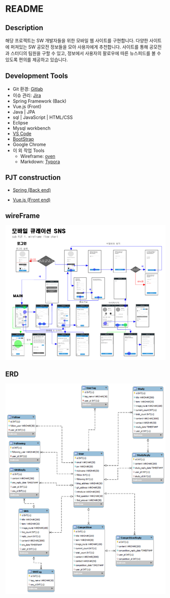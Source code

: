 # README

## Description

해당 프로젝트는 SW 개발자들을 위한 모바일 웹 사이트를 구현합니다. 다양한 사이트에 퍼져있는 SW 공모전 정보들을 모아 사용자에게 추천합니다. 사이트를 통해 공모전과 스터디의 팀원을 구할 수 있고, 정보에서 사용자의 팔로우에 따른 뉴스피드를 볼 수 있도록 편의를 제공하고 있습니다.



## Development Tools

- Git 환경: [Gitlab](https://about.gitlab.com/)
- 이슈 관리: [Jira](https://www.atlassian.com/ko/software/jira)
- Spring Framework (Back)
- Vue.js (Front)
- Java | JPA
- sql | JavaScript | HTML/CSS
- Eclipse
- Mysql workbench
- [VS Code](https://code.visualstudio.com/)
- [BootStrap](https://bootstrap-vue.org/)
- Google Chrome
- 이 외 작업 Tools
  - Wireframe: [oven](https://ovenapp.io/) 
  - Markdown: [Typora](https://typora.io/)



## PJT construction

- [Spring (Back end)](../markdown/backend/Backend_Construction.md)

- [Vue.js (Front end)](../markdown/frontend/Frontend_Construction.md)



## wireFrame

![wireFrame](./images/20200716203337.png)



## ERD

![ERD](./images/ERD.png)